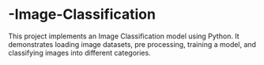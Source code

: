 # -Image-Classification
This project implements an Image Classification model using Python. It demonstrates loading image datasets, pre processing, training a model, and classifying images into different categories.
